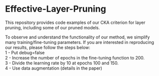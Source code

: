 # Effective-Layer-Pruning

This repository provides code examples of our CKA criterion for layer pruning, including some of our pruned models. <br />

To observe and understand the functionality of our method, we simplify many training/fine-tuning parameters. If you are interested in reproducing our results, please follow the steps below: <br />
1 - Put debug=false <br />
2 - Increase the number of epochs in the fine-tuning function to 200. <br />
3 - Divide the learning rate by 10 at epochs 100 and 150. <br />
4 - Use data augmentation (details in the paper)

